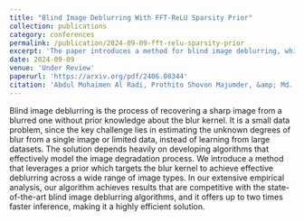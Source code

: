 ```yaml
---
title: "Blind Image Deblurring With FFT-ReLU Sparsity Prior"
collection: publications
category: conferences
permalink: /publication/2024-09-09-fft-relu-sparsity-prior
excerpt: 'The paper introduces a method for blind image deblurring, which is the process of recovering a sharp image from a blurred one without prior knowledge about the blur kernel. The proposed method leverages a prior that targets the blur kernel to achieve effective deblurring across a wide range of image types. The authors&apos; extensive empirical analysis shows that their algorithm achieves results that are competitive with the state-of-the-art blind image deblurring algorithms, and it offers up to two times faster inference, making it a highly efficient solution.'
date: 2024-09-09
venue: 'Under Review'
paperurl: 'https://arxiv.org/pdf/2406.08344'
citation: 'Abdul Mohaimen Al Radi, Prothito Shovon Majumder, &amp; Md. Mosaddek Khan. (2024). Blind Image Deblurring with FFT-ReLU Sparsity Prior.'
---
```

Blind image deblurring is the process of recovering a sharp image from a blurred one without prior knowledge about the blur kernel. It is a small data problem, since the key challenge lies in estimating the unknown degrees of blur from a single image or limited data, instead of learning from large datasets. The solution depends heavily on developing algorithms that effectively model the image degradation process. We introduce a method that leverages a prior which targets the blur kernel to achieve effective deblurring across a wide range of image types. In our extensive empirical analysis, our algorithm achieves results that are competitive with the state-of-the-art blind image deblurring algorithms, and it offers up to two times faster inference, making it a highly efficient solution.
